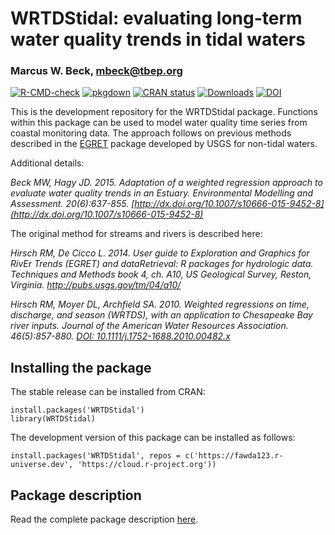 # WRTDStidal: evaluating long-term water quality trends in tidal waters

### Marcus W. Beck, mbeck@tbep.org

[![R-CMD-check](https://github.com/fawda123/WRTDStidal/workflows/R-CMD-check/badge.svg)](https://github.com/fawda123/WRTDStidal/actions)
[![pkgdown](https://github.com/fawda123/WRTDStidal/workflows/pkgdown/badge.svg)](https://github.com/fawda123/WRTDStidal/actions)
[![CRAN status](https://www.r-pkg.org/badges/version/WRTDStidal)](https://CRAN.R-project.org/package=WRTDStidal)
[![Downloads](https://cranlogs.r-pkg.org/badges/grand-total/WRTDStidal)](https://cran.rstudio.com/package=WRTDStidal)
[![DOI](https://zenodo.org/badge/22622714.svg)](https://zenodo.org/badge/latestdoi/22622714)

This is the development repository for the WRTDStidal package.  Functions within this package can be used to model water quality time series from coastal monitoring data.  The approach follows on previous methods described in the [EGRET](https://github.com/USGS-R/EGRET) package developed by USGS for non-tidal waters.  

Additional details: 

*Beck MW, Hagy JD. 2015. Adaptation of a weighted regression approach to evaluate water quality trends in an Estuary. Environmental Modelling and Assessment. 20(6):637-855. [http://dx.doi.org/10.1007/s10666-015-9452-8](http://dx.doi.org/10.1007/s10666-015-9452-8)*

The original method for streams and rivers is described here:

*Hirsch RM, De Cicco L. 2014. User guide to Exploration and Graphics for RivEr Trends (EGRET) and dataRetrieval: R packages for hydrologic data. Techniques and Methods book 4, ch. A10, US Geological Survey, Reston, Virginia. http://pubs.usgs.gov/tm/04/a10/*

*Hirsch RM, Moyer DL, Archfield SA. 2010. Weighted regressions on time, discharge, and season (WRTDS), with an application to Chesapeake Bay river inputs. Journal of the American Water Resources Association. 46(5):857-880. [DOI: 10.1111/j.1752-1688.2010.00482.x](http://onlinelibrary.wiley.com/doi/10.1111/j.1752-1688.2010.00482.x/abstract)*

## Installing the package

The stable release can be installed from CRAN:

```
install.packages('WRTDStidal')
library(WRTDStidal)
```

The development version of this package can be installed as follows:

```
install.packages('WRTDStidal', repos = c('https://fawda123.r-universe.dev', 'https://cloud.r-project.org'))
```

## Package description

Read the complete package description [here](http://fawda123.github.io/WRTDStidal/articles/overview.html). 
